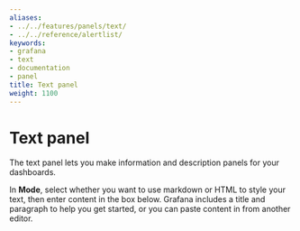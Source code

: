 ```yaml
---
aliases:
- ../../features/panels/text/
- ../../reference/alertlist/
keywords:
- grafana
- text
- documentation
- panel
title: Text panel
weight: 1100
---
```


# Text panel

The text panel lets you make information and description panels for your dashboards.

In **Mode**, select whether you want to use markdown or HTML to style your text, then enter content in the box below. Grafana includes a title and paragraph to help you get started, or you can paste content in from another editor.
